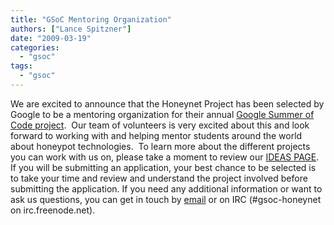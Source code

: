 ```yaml
---
title: "GSoC Mentoring Organization"
authors: ["Lance Spitzner"]
date: "2009-03-19"
categories:
  - "gsoc"
tags:
  - "gsoc"
---
```


We are excited to announce that the Honeynet Project has been selected by Google to be a mentoring organization for their annual [Google Summer of Code project](http://socghop.appspot.com/).  Our team of volunteers is very excited about this and look forward to working with and helping mentor students around the world about honeypot technologies.  To learn more about the different projects you can work with us on, please take a moment to review our [IDEAS PAGE](/node/378).  If you will be submitting an application, your best chance to be selected is to take your time and review and understand the project involved before submitting the application. If you need any additional information or want to ask us questions, you can get in touch by [email](mailto:project@honeynet.org "mail") or on IRC (#gsoc-honeynet on irc.freenode.net).
